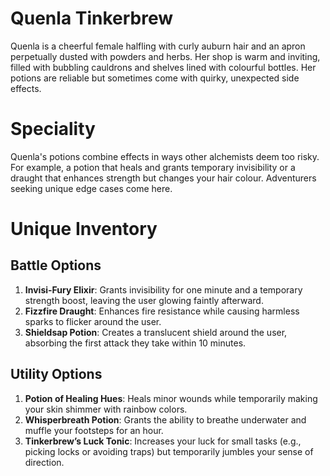 # Quenla Tinkerbrew
Quenla is a cheerful female halfling with curly auburn hair and an apron perpetually dusted with powders and herbs. Her shop is warm and inviting, filled with bubbling cauldrons and shelves lined with colourful bottles. Her potions are reliable but sometimes come with quirky, unexpected side effects.
# Speciality
Quenla's potions combine effects in ways other alchemists deem too risky. For example, a potion that heals and grants temporary invisibility or a draught that enhances strength but changes your hair colour. Adventurers seeking unique edge cases come here.
# Unique Inventory
## Battle Options
1. **Invisi-Fury Elixir**: Grants invisibility for one minute and a temporary strength boost, leaving the user glowing faintly afterward.
2. **Fizzfire Draught**: Enhances fire resistance while causing harmless sparks to flicker around the user.
3. **Shieldsap Potion**: Creates a translucent shield around the user, absorbing the first attack they take within 10 minutes.
## Utility Options
1. **Potion of Healing Hues**: Heals minor wounds while temporarily making your skin shimmer with rainbow colors.
2. **Whisperbreath Potion**: Grants the ability to breathe underwater and muffle your footsteps for an hour.
3. **Tinkerbrew’s Luck Tonic**: Increases your luck for small tasks (e.g., picking locks or avoiding traps) but temporarily jumbles your sense of direction.